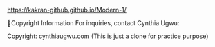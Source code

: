 https://kakran-github.github.io/Modern-1/

🎨Copyright Information For inquiries, contact Cynthia Ugwu:

Copyright: cynthiaugwu.com (This is just a clone for practice purpose)
